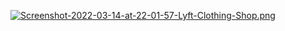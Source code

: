 [![Screenshot-2022-03-14-at-22-01-57-Lyft-Clothing-Shop.png](https://i.postimg.cc/yxb9NxrK/Screenshot-2022-03-14-at-22-01-57-Lyft-Clothing-Shop.png)](https://postimg.cc/GTv97LCg)
